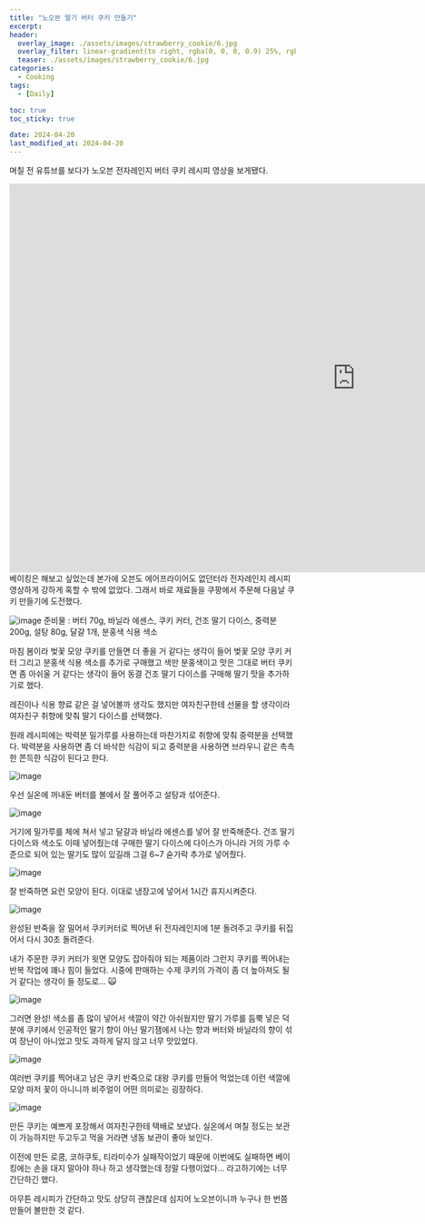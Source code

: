 ```yaml
---
title: "노오븐 딸기 버터 쿠키 만들기"
excerpt:
header:
  overlay_image: ./assets/images/strawberry_cookie/6.jpg
  overlay_filter: linear-gradient(to right, rgba(0, 0, 0, 0.9) 25%, rgba(0, 0, 0, 0))
  teaser: ./assets/images/strawberry_cookie/6.jpg
categories:
  - Cooking
tags:
  - [Daily]

toc: true
toc_sticky: true

date: 2024-04-20
last_modified_at: 2024-04-20
---
```


며칠 전 유튜브를 보다가 노오븐 전자레인지 버터 쿠키 레시피 영상을 보게됐다.

<iframe width="1217" height="685" src="https://www.youtube.com/embed/KLV7fmSmY5o" title="[초간단쿠키] Eng Sub) (종이컵계량) 노오븐! 전자레인지로 베이킹파우더 없이 정말 쉽고 맛있는 버터쿠키 만들기🥰/ Microwave Butter Cookie Recipe" frameborder="0" allow="accelerometer; autoplay; clipboard-write; encrypted-media; gyroscope; picture-in-picture; web-share" referrerpolicy="strict-origin-when-cross-origin" allowfullscreen></iframe>
<br/>
베이킹은 해보고 싶었는데 본가에 오븐도 에어프라이어도 없던터라 전자레인지 레시피 영상하게 강하게 혹할 수 밖에 없었다. 그래서 바로 재료들을 쿠팡에서 주문해 다음날 쿠키 만들기에 도전했다.

![image](/assets/images/strawberry_cookie/1.jpg)
준비물 : 버터 70g, 바닐라 에센스, 쿠키 커터, 건조 딸기 다이스, 중력분 200g, 설탕 80g, 달걀 1개, 분홍색 식용 색소

마침 봄이라 벚꽃 모양 쿠키를 만들면 더 좋을 거 같다는 생각이 들어 벚꽃 모양 쿠키 커터 그리고 분홍색 식용 색소를 추가로 구매했고 색만 분홍색이고 맛은 그대로 버터 쿠키면 좀 아쉬울 거 같다는 생각이 들어 동결 건조 딸기 다이스를 구매해 딸기 맛을 추가하기로 했다.

레진이나 식용 향료 같은 걸 넣어볼까 생각도 했지만 여자친구한테 선물을 할 생각이라 여자친구 취향에 맞춰 딸기 다이스를 선택했다.

원래 레시피에는 박력분 밀가루를 사용하는데 마찬가지로 취향에 맞춰 중력분을 선택했다. 박력분을 사용하면 좀 더 바삭한 식감이 되고 중력분을 사용하면 브라우니 같은 촉촉한 쫀득한 식감이 된다고 한다.

![image](/assets/images/strawberry_cookie/2.jpg)

우선 실온에 꺼내둔 버터를 볼에서 잘 풀어주고 설탕과 섞어준다.

![image](/assets/images/strawberry_cookie/3.jpg)

거기에 밀가루를 체에 쳐서 넣고 달걀과 바닐라 에센스를 넣어 잘 반죽해준다. 건조 딸기 다이스와 색소도 이때 넣어줬는데 구매한 딸기 다이스에 다이스가 아니라 거의 가루 수준으로 되어 있는 딸기도 많이 있길래 그걸 6~7 숟가락 추가로 넣어줬다.

![image](/assets/images/strawberry_cookie/4.jpg)

잘 반죽하면 요런 모양이 된다. 이대로 냉장고에 넣어서 1시간 휴지시켜준다.

![image](/assets/images/strawberry_cookie/5.jpg)

완성된 반죽을 잘 밀어서 쿠키커터로 찍어낸 뒤 전자레인지에 1분 돌려주고 쿠키를 뒤집어서 다시 30초 돌려준다.

내가 주문한 쿠키 커터가 윗면 모양도 잡아줘야 되는 제품이라 그런지 쿠키를 찍어내는 반복 작업에 꽤나 힘이 들었다. 시중에 판매하는 수제 쿠키의 가격이 좀 더 높아져도 될 거 같다는 생각이 들 정도로... 🙀

![image](/assets/images/strawberry_cookie/6.jpg)

그러면 완성! 색소를 좀 많이 넣어서 색깔이 약간 아쉬웠지만 딸기 가루를 듬뿍 넣은 덕분에 쿠키에서 인공적인 딸기 향이 아닌 딸기잼에서 나는 향과 버터와 바닐라의 향이 섞여 장난이 아니었고 맛도 과하게 달지 않고 너무 맛있었다.

![image](/assets/images/strawberry_cookie/7.jpg)

여러번 쿠키를 찍어내고 남은 쿠키 반죽으로 대왕 쿠키를 만들어 먹었는데 이런 색깔에 모양 마저 꽃이 아니니까 비주얼이 어떤 의미로는 굉장하다.

![image](/assets/images/strawberry_cookie/8.jpg)

만든 쿠키는 예쁘게 포장해서 여자친구한테 택배로 보냈다. 실온에서 며칠 정도는 보관이 가능하지만 두고두고 먹을 거라면 냉동 보관이 좋아 보인다.

이전에 만든 로쿰, 코하쿠토, 티라미수가 실패작이었기 때문에 이번에도 실패하면 베이킹에는 손을 대지 말아야 하나 하고 생각했는데 정말 다행이었다... 라고하기에는 너무 간단하긴 했다.

아무튼 레시피가 간단하고 맛도 상당히 괜찮은데 심지어 노오븐이니까 누구나 한 번쯤 만들어 볼만한 것 같다.